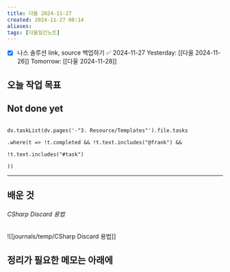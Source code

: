 ```yaml
---
title: 다울 2024-11-27
created: 2024-11-27 08:14
aliases: 
tags: [다울일간노트]
---
```

- [x] 나스 솔루션 link, source 백업하기 ✅ 2024-11-27
Yesterday: [[다울 2024-11-26]]
Tomorrow: [[다울 2024-11-28]]


## 오늘 작업 목표




## Not done yet

```dataviewjs

dv.taskList(dv.pages('-"3. Resource/Templates"').file.tasks

.where(t => !t.completed && !t.text.includes("@frank") &&

!t.text.includes("#task")

))

```

---

## 배운 것
###### CSharp Discard 용법
![[journals/temp/CSharp Discard 용법]]




## 정리가 필요한 메모는 아래에



